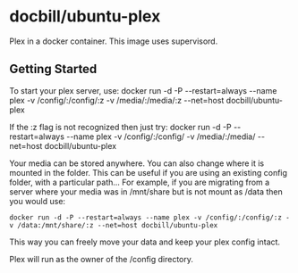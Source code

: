 # docbill/ubuntu-plex
Plex in a docker container.  This image uses supervisord.

## Getting Started

To start your plex server, use:
	docker run -d -P --restart=always --name plex -v /config/:/config/:z -v /media/:/media/:z --net=host docbill/ubuntu-plex

If the :z flag is not recognized then just try:
	docker run -d -P --restart=always --name plex -v /config/:/config/ -v /media/:/media/ --net=host docbill/ubuntu-plex

Your media can be stored anywhere.  You can also change where it is mounted in the folder.  This can be useful if you are using an existing config folder, with a particular path...  For example, if you are migrating from a server where your media was in /mnt/share but is not mount as /data then you would use:

	docker run -d -P --restart=always --name plex -v /config/:/config/:z -v /data:/mnt/share/:z --net=host docbill/ubuntu-plex

This way you can freely move your data and keep your plex config intact.

Plex will run as the owner of the /config directory.

